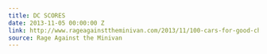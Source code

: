 ```yaml
---
title: DC SCORES
date: 2013-11-05 00:00:00 Z
link: http://www.rageagainsttheminivan.com/2013/11/100-cars-for-good-charity-highlight-dc.html
source: Rage Against the Minivan
---
```


